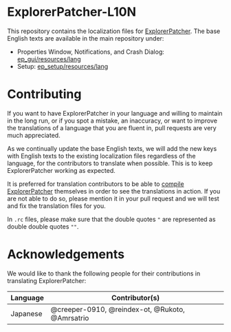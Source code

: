 # ExplorerPatcher-L10N

This repository contains the localization files for [ExplorerPatcher](https://github.com/valinet/ExplorerPatcher). The
base English texts are available in the main repository under:

* Properties Window, Notifications, and Crash
  Dialog: [ep_gui/resources/lang](https://github.com/Valinet/ExplorerPatcher/tree/master/ep_gui/resources/lang)
* Setup: [ep_setup/resources/lang](https://github.com/Valinet/ExplorerPatcher/tree/master/ep_setup/resources/lang)

# Contributing

If you want to have ExplorerPatcher in your language and willing to maintain in the long run, or if you spot a mistake,
an inaccuracy, or want to improve the translations of a language that you are fluent in, pull requests are very much
appreciated.

As we continually update the base English texts, we will add the new keys with English texts to the existing
localization files regardless of the language, for the contributors to translate when possible. This is to keep
ExplorerPatcher working as expected.

It is preferred for translation contributors to be able
to [compile ExplorerPatcher](https://github.com/valinet/ExplorerPatcher/wiki/Compiling) themselves in order to see the
translations in action. If you are not able to do so, please mention it in your pull request and we will test and fix
the translation files for you.

In `.rc` files, please make sure that the double quotes `"` are represented as double double quotes `""`.

# Acknowledgements

We would like to thank the following people for their contributions in translating ExplorerPatcher:

| Language | Contributor(s)                                  |
|----------|-------------------------------------------------|
| Japanese | @creeper-0910, @reindex-ot, @Rukoto, @Amrsatrio |
